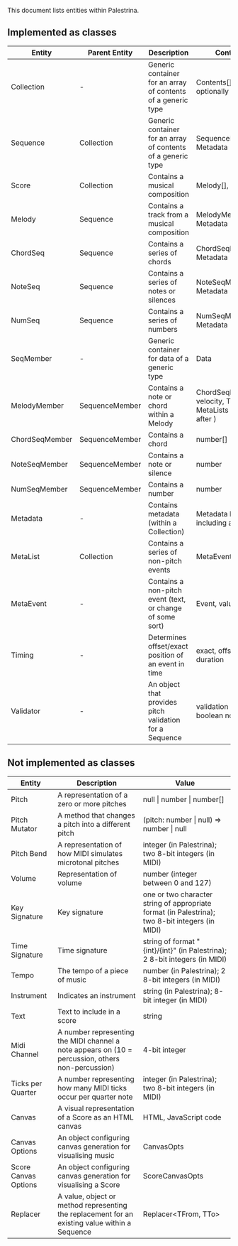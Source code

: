 This document lists entities within Palestrina.

## Implemented as classes

| Entity | Parent Entity | Description | Contains |
|---|---|---|---|
| Collection | - | Generic container for an array of contents of a generic type | Contents<Type>[], optionally Metadata |
| Sequence | Collection | Generic container for an array of contents of a generic type | SequenceMember<Type>[], Metadata |
| Score | Collection | Contains a musical composition | Melody[], Metadata |
| Melody | Sequence | Contains a track from a musical composition | MelodyMember[], Metadata |
| ChordSeq | Sequence | Contains a series of chords | ChordSeqMember[], Metadata |
| NoteSeq | Sequence | Contains a series of notes or silences | NoteSeqMember[], Metadata |
| NumSeq | Sequence | Contains a series of numbers | NumSeqMember[], Metadata |
| SeqMember | - | Generic container for data of a generic type | Data<Type> |
| MelodyMember | SequenceMember | Contains a note or chord within a Melody | ChordSeqMember, velocity, Timing, 2 MetaLists (before, after ) |
| ChordSeqMember | SequenceMember | Contains a chord | number[] |
| NoteSeqMember | SequenceMember | Contains a note or silence | number | null |
| NumSeqMember | SequenceMember | Contains a number | number |
| Metadata | - | Contains metadata (within a Collection) | Metadata k/v pairs, including a MetaList |
| MetaList | Collection | Contains a series of non-pitch events | MetaEvent[] |
| MetaEvent | - | Contains a non-pitch event (text, or change of some sort) | Event, value, Timing |
| Timing | - | Determines offset/exact position of an event in time | exact, offset, delay, duration |
| Validator | - | An object that provides pitch validation for a Sequence | validation method, boolean noop flag |

## Not implemented as classes
| Entity | Description | Value |
|---|---|---|
| Pitch | A representation of a zero or more pitches | null \| number \| number[] |
| Pitch Mutator | A method that changes a pitch into a different pitch | (pitch: number \| null) => number \| null |
| Pitch Bend | A representation of how MIDI simulates microtonal pitches | integer (in Palestrina); two 8-bit integers (in MIDI) |
| Volume | Representation of volume | number (integer between 0 and 127) |
| Key Signature | Key signature | one or two character string of appropriate format (in Palestrina); two 8-bit integers (in MIDI) |
| Time Signature | Time signature | string of format "{int}/{int}" (in Palestrina); 2 8-bit integers (in MIDI) |
| Tempo | The tempo of a piece of music | number (in Palestrina); 2 8-bit integers (in MIDI) |
| Instrument | Indicates an instrument | string (in Palestrina); 8-bit integer (in MIDI) |
| Text | Text to include in a score | string |
| Midi Channel | A number representing the MIDI channel a note appears on (10 = percussion, others non-percussion) | 4-bit integer |
| Ticks per Quarter | A number representing how many MIDI ticks occur per quarter note | integer (in Palestrina); two 8-bit integers (in MIDI) |
| Canvas | A visual representation of a Score as an HTML canvas | HTML, JavaScript code |
| Canvas Options | An object configuring canvas generation for visualising music | CanvasOpts |
| Score Canvas Options | An object configuring canvas generation for visualising a Score | ScoreCanvasOpts |
| Replacer | A value, object or method representing the replacement for an existing value within a Sequence | Replacer<TFrom, TTo> |

